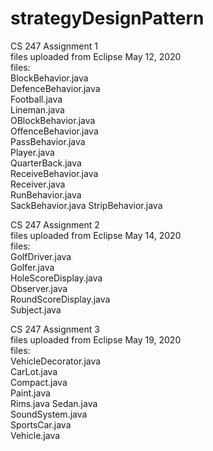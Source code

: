# strategyDesignPattern
CS 247 Assignment 1     
files uploaded from Eclipse May 12, 2020      
files:      
BlockBehavior.java        
DefenceBehavior.java            
Football.java         
Lineman.java        
OBlockBehavior.java   
OffenceBehavior.java  
PassBehavior.java    
Player.java   
QuarterBack.java    
ReceiveBehavior.java  
Receiver.java   
RunBehavior.java   
SackBehavior.java
StripBehavior.java

CS 247 Assignment 2     
files uploaded from Eclipse May 14, 2020    
files:      
GolfDriver.java     
Golfer.java     
HoleScoreDisplay.java     
Observer.java     
RoundScoreDisplay.java      
Subject.java  

CS 247 Assignment 3     
files uploaded from Eclipse May 19, 2020      
files:      
VehicleDecorator.java     
CarLot.java     
Compact.java  
Paint.java  
Rims.java 
Sedan.java  
SoundSystem.java  
SportsCar.java  
Vehicle.java  
  
